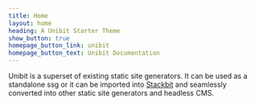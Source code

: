 ```yaml
---
title: Home
layout: home
heading: A Unibit Starter Theme
show_button: true
homepage_button_link: unibit
homepage_button_text: Unibit Documentation
---
```


Unibit is a superset of existing static site generators. It can be used as a standalone ssg or it can be imported into [Stackbit](https://www.stackbit.com) and seamlessly converted into other static site generators and headless CMS. 



